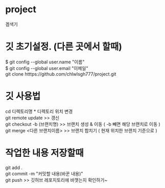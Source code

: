 # project
겜색기

# 깃 초기설정. (다른 곳에서 할때)
$ git config --global user.name "이름"  
$ git config --global user.email "이메일"  
git clone htttps://github.com/chlwlsgh777/project.git  

# 깃 사용법
cd 디렉토리명   * 디렉토리 위치 변경  
git remote update >> 갱신  
git checkout -b (브랜치명)  >> 브랜치 생성 & 이동 ( -b 빼면 해당 브랜치로 이동 )  
git merge <다른 브랜치이름> >> 브랜치 합치기 ( 현재 위치한 브랜치 기준으로 )  


# 작업한 내용 저장할때
git add .  
git commit -m "커밋할 내용(바꾼 내용)"  
git push >> 깃허브 레포지토리에 바꼇는지 확인하기~  




